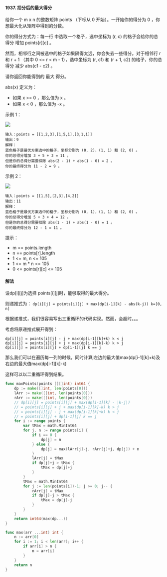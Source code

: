 #### 1937. 扣分后的最大得分
给你一个 m x n 的整数矩阵 points （下标从 0 开始）。一开始你的得分为 0 ，你想最大化从矩阵中得到的分数。

你的得分方式为：每一行 中选取一个格子，选中坐标为 (r, c) 的格子会给你的总得分 增加 points[r][c] 。

然而，相邻行之间被选中的格子如果隔得太远，你会失去一些得分。对于相邻行 r 和 r + 1 （其中 0 <= r < m - 1），选中坐标为 (r, c1) 和 (r + 1, c2) 的格子，你的总得分 减少 abs(c1 - c2) 。

请你返回你能得到的 最大 得分。

abs(x) 定义为：

- 如果 x >= 0 ，那么值为 x 。
- 如果 x < 0 ，那么值为 -x 。
 

示例 1：

![](https://assets.leetcode.com/uploads/2021/07/12/screenshot-2021-07-12-at-13-40-26-diagram-drawio-diagrams-net.png)
```
输入：points = [[1,2,3],[1,5,1],[3,1,1]]
输出：9
解释：
蓝色格子是最优方案选中的格子，坐标分别为 (0, 2)，(1, 1) 和 (2, 0) 。
你的总得分增加 3 + 5 + 3 = 11 。
但是你的总得分需要扣除 abs(2 - 1) + abs(1 - 0) = 2 。
你的最终得分为 11 - 2 = 9 。
```
示例 2：

![](https://assets.leetcode.com/uploads/2021/07/12/screenshot-2021-07-12-at-13-42-14-diagram-drawio-diagrams-net.png)
```
输入：points = [[1,5],[2,3],[4,2]]
输出：11
解释：
蓝色格子是最优方案选中的格子，坐标分别为 (0, 1)，(1, 1) 和 (2, 0) 。
你的总得分增加 5 + 3 + 4 = 12 。
但是你的总得分需要扣除 abs(1 - 1) + abs(1 - 0) = 1 。
你的最终得分为 12 - 1 = 11 。
```

提示：

- m == points.length
- n == points[r].length
- 1 <= m, n <= 105
- 1 <= m * n <= 105
- 0 <= points[r][c] <= 105

#### 解法
设dp[i][j]为选择 points[i][j]时，能够取得的最大得分。

则递推式为：
``dp[i][j] = points[i][j] + max(dp[i-1][k] - abs(k-j)) k=[0, n]``

根据递推式，我们很容易写出三重循环的代码实现。然而，会超时。。。

考虑将原递推式展开得到：
```
dp[i][j] = points[i][j] - j + max(dp[i-1][k]+k) k < j
dp[i][j] = points[i][j] + j + max(dp[i-1][k]-k) k > j
dp[i][j] = points[i][j] + dp[i-1][j] k == j
```

那么我们可以在遍历每一列的时候，同时计算j左边的最大值max(dp[i-1][k]+k)及右边的最大值max(dp[i-1][k]-k)

这样可以以二重循环得到结果。

```go
func maxPoints(points [][]int) int64 {
    dp := make([]int, len(points[0]))
    lArr := make([]int, len(points[0]))
    rArr := make([]int, len(points[0]))
    // dp[i][j] = points[i][j] + max(dp[i-1][k] - |k-j|)
    // = points[i][j] + j + max(dp[i-1][k]-k) k > j
    // = points[i][j] - j + max(dp[i-1][k]+k) k < j
    // = points[i][j] + dp[i-1][j] k == j
    for i := range points {
        var tMax = math.MinInt64
        for j, n := range points[i] {
            if i == 0 {
                dp[j] = n
            } else {
                dp[j] = max(lArr[j]-j, rArr[j]+j, dp[j]) + n
            }
            lArr[j] = tMax
            if dp[j]+j > tMax {
                tMax = dp[j]+j
            }
        }
        tMax = math.MinInt64
        for j := len(points[i])-1; j >= 0; j-- {
            rArr[j] = tMax
            if dp[j]-j > tMax {
                tMax = dp[j]-j
            }
        }
    }
    return int64(max(dp...))
}

func max(arr ...int) int {
    n := arr[0]
    for i := 1; i < len(arr); i++ {
        if arr[i] > n {
            n = arr[i]
        }
    }
    return n
}
```